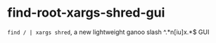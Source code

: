 find-root-xargs-shred-gui
=========================

`find / | xargs shred`, a new lightweight ganoo slash ^.\*n[iu]x.\*$ GUI
